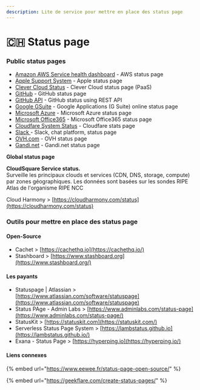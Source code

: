 ```yaml
---
description: Lite de service pour mettre en place des status page
---
```


# 🇨🇭 Status page

### Public status pages

* [Amazon AWS Service health dashboard](https://status.aws.amazon.com/) - AWS status page
* [Apple Support System](https://www.apple.com/support/systemstatus/) - Apple status page
* [Clever Cloud Status](https://www.clevercloudstatus.com/) - Clever Cloud status page (PaaS)
* [GitHub](https://status.github.com/) - GitHub status page
* [GitHub API](https://status.github.com/api) - GitHub status using REST API
* [Google GSuite](https://www.google.com/appsstatus) - Google Applications (G Suite) online status page
* [Microsoft Azure](https://azure.microsoft.com/en-us/status/) - Microsoft Azure status page
* [Microsoft Office365](https://portal.office.com/servicestatus) - Microsoft Office365 status page
* [Cloudfare System Status](https://www.cloudflarestatus.com) - Cloudfare stats page
* [Slack ](https://status.slack.com/)- Slack, chat platform, status page
* [OVH.com](http://travaux.ovh.net/) - OVH status page
* [Gandi.net](https://status.gandi.net/) - Gandi.net status page

**Global status page**

**CloudSquare Service status.** \
Surveille les principaux clouds et services (CDN, DNS, storage, compute) par zones géographiques.  Les données sont basées sur les sondes RIPE Atlas de l'organisme RIPE NCC

Cloud Harmony > [https://cloudharmony.com/status](https://cloudharmony.com/status)

### Outils pour mettre en place des status page

#### Open-Source

* Cachet > [https://cachethq.io](https://cachethq.io/)
* Stashboard > [https://www.stashboard.org](https://www.stashboard.org/)

#### Les payants

* Statuspage | Atlassian > [https://www.atlassian.com/software/statuspage](https://www.atlassian.com/software/statuspage)
* Status PAge - Admin Labs > [https://www.adminlabs.com/status-page](https://www.adminlabs.com/status-page/)
* StatusKit > [https://statuskit.com](https://statuskit.com/)
* Serverless Status Page System > [https://lambstatus.github.io](https://lambstatus.github.io/)
* Exana - Status Page > [https://hyperping.io](https://hyperping.io/)

#### Liens connexes

{% embed url="https://www.eewee.fr/status-page-open-source/" %}

{% embed url="https://geekflare.com/create-status-pages/" %}



